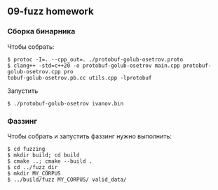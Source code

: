 ## 09-fuzz homework

### Сборка бинарника
Чтобы собрать:
```shell
$ protoc -I=. --cpp_out=. ./protobuf-golub-osetrov.proto
$ clang++ -std=c++20 -o protobuf-golub-osetrov main.cpp protobuf-golub-osetrov.cpp pro
tobuf-golub-osetrov.pb.cc utils.cpp -lprotobuf
```

Запустить
```shell
$ ./protobuf-golub-osetrov ivanov.bin
```

### Фаззинг
Чтобы собрать и запустить фаззинг нужно выполнить:
```shell
$ cd fuzzing
$ mkdir build; cd build
$ cmake ..; cmake --build .
$ cd ../fuzz_dir
$ mkdir MY_CORPUS
$ ../build/fuzz MY_CORPUS/ valid_data/
```
